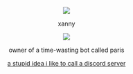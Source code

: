 <p align="center">  
<img src="https://cdn.discordapp.com/attachments/732709534149116026/922230486573678642/kkkkk.gif">
</p>
<p align="center">
    xanny
<p align="center">  
<img src="https://komarev.com/ghpvc/?username=xanny&color=grey">
</p>
<p align="center">
owner of a time-wasting bot called paris
<p align="center">
    <a href="https://discord.gg/parisbot">a stupid idea i like to call a discord server</a>

